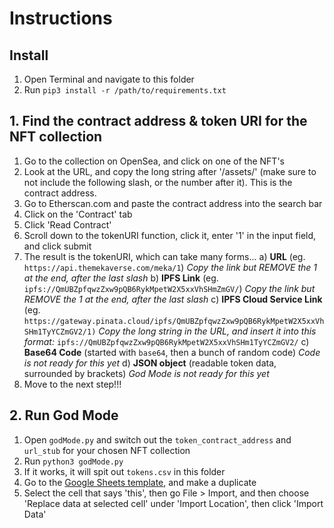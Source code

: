 # Instructions

## Install 
1. Open Terminal and navigate to this folder
2. Run `pip3 install -r /path/to/requirements.txt`

## 1. Find the contract address & token URI for the NFT collection
1. Go to the collection on OpenSea, and click on one of the NFT's
2. Look at the URL, and copy the long string after '/assets/' (make sure to not include the following slash, or the number after it). This is the contract address.
3. Go to Etherscan.com and paste the contract address into the search bar
4. Click on the 'Contract' tab
5. Click 'Read Contract'
6. Scroll down to the tokenURI function, click it, enter '1' in the input field, and click submit
7. The result is the tokenURI, which can take many forms...
a) **URL** (eg. `https://api.themekaverse.com/meka/1`)
*Copy the link but REMOVE the 1 at the end, after the last slash*
b) **IPFS Link** (eg. `ipfs://QmUBZpfqwzZxw9pQB6RykMpetW2X5xxVhSHmZmGV/`)
*Copy the link but REMOVE the 1 at the end, after the last slash*
c) **IPFS Cloud Service Link** (eg. `https://gateway.pinata.cloud/ipfs/QmUBZpfqwzZxw9pQB6RykMpetW2X5xxVhSHm1TyYCZmGV2/1)`
*Copy the long string in the URL, and insert it into this format:* `ipfs://QmUBZpfqwzZxw9pQB6RykMpetW2X5xxVhSHm1TyYCZmGV2/`
c) **Base64 Code** (started with `base64`, then a bunch of random code)
*Code is not ready for this yet*
d) **JSON object**  (readable token data, surrounded by brackets)
*God Mode is not ready for this yet*
8. Move to the next step!!!

## 2. Run God Mode
1. Open `godMode.py` and switch out the `token_contract_address` and `url_stub` for your chosen NFT collection
2. Run `python3 godMode.py`
3. If it works, it will spit out `tokens.csv` in this folder
4. Go to the [Google Sheets template](https://docs.google.com/spreadsheets/d/1mjYXERwns5dLtBHYh2GT3BZ_MZFL_dXJ1Yk50AWOElc/edit?usp=sharing), and make a duplicate
5. Select the cell that says 'this', then go File > Import, and then choose 'Replace data at selected cell' under 'Import Location', then click 'Import Data'